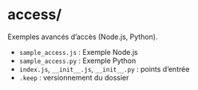 # access/

Exemples avancés d’accès (Node.js, Python).

- `sample_access.js` : Exemple Node.js
- `sample_access.py` : Exemple Python
- `index.js`, `__init__.js`, `__init__.py` : points d’entrée
- `.keep` : versionnement du dossier
